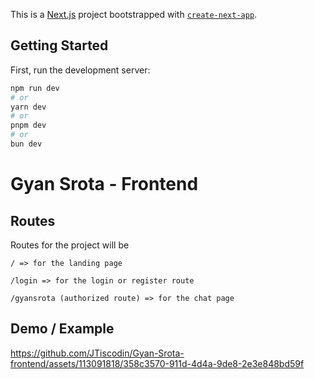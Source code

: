 This is a [Next.js](https://nextjs.org/) project bootstrapped with [`create-next-app`](https://github.com/vercel/next.js/tree/canary/packages/create-next-app).

## Getting Started

First, run the development server:

```bash
npm run dev
# or
yarn dev
# or
pnpm dev
# or
bun dev
```


# Gyan Srota - Frontend




## Routes

Routes for the project will be 

```
/ => for the landing page

/login => for the login or register route

/gyansrota (authorized route) => for the chat page
```

## Demo / Example

https://github.com/JTiscodin/Gyan-Srota-frontend/assets/113091818/358c3570-911d-4d4a-9de8-2e3e848bd59f

